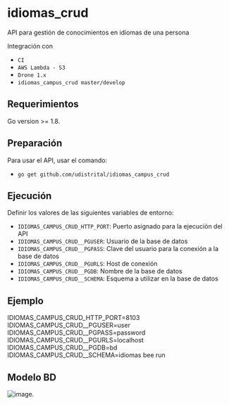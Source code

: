 
# idiomas_crud
API para gestión de conocimientos en idiomas de una persona

Integración con

 - `CI`
 - `AWS Lambda - S3`
 - `Drone 1.x`
 - `idiomas_campus_crud master/develop`

## Requerimientos
Go version >= 1.8.

## Preparación
Para usar el API, usar el comando:

 - `go get github.com/udistrital/idiomas_campus_crud`

## Ejecución
Definir los valores de las siguientes variables de entorno:

 - `IDIOMAS_CAMPUS_CRUD_HTTP_PORT`: Puerto asignado para la ejecución del API
 - `IDIOMAS_CAMPUS_CRUD__PGUSER`: Usuario de la base de datos
 - `IDIOMAS_CAMPUS_CRUD__PGPASS`: Clave del usuario para la conexión a la base de datos  
 - `IDIOMAS_CAMPUS_CRUD__PGURLS`: Host de conexión
 - `IDIOMAS_CAMPUS_CRUD__PGDB`: Nombre de la base de datos
 - `IDIOMAS_CAMPUS_CRUD__SCHEMA`: Esquema a utilizar en la base de datos

## Ejemplo
IDIOMAS_CAMPUS_CRUD_HTTP_PORT=8103 IDIOMAS_CAMPUS_CRUD__PGUSER=user IDIOMAS_CAMPUS_CRUD__PGPASS=password IDIOMAS_CAMPUS_CRUD__PGURLS=localhost IDIOMAS_CAMPUS_CRUD__PGDB=bd IDIOMAS_CAMPUS_CRUD__SCHEMA=idiomas bee run

## Modelo BD
![image](https://github.com/udistrital/idiomas_crud/blob/develop/modelo_idiomas_crud.png).


